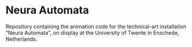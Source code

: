 # Neura Automata
Repository containing the animation code for the technical-art installation "Neura Automata", on display at the University of Twente in Enschede, Netherlands.
